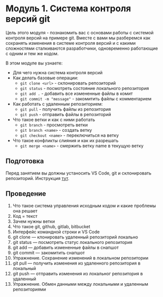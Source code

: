 ﻿# Модуль 1. Система контроля версий git

Цель этого модуля - познакомить вас с основами работы с системой контроля версий на примере git. Вместе с вами мы разберемся как сохранять изменения в системе контроля версий и с какими сложностями сталкиваются разработчики, одновременно работающие с одним и тем же кодом.

В этом модуле вы узнаете:
* Для чего нужна система контроля версий
* Как делать базовые операции:
	* `git clone <url>` - склонировать репозиторий
	* `git status` - посмотреть состояние локального репозитория
	* `git add .` - добавить все измененные файлы в комит
	* `git commit -m "message"` - закомитить файлы с комментарием
* Как работать с удаленным репозиторием:
	* `git pull` - получить файлы из репозитория
	* `git push` - отправить файлы в репозиторий
* Что такое ветки и как с ними работать
	* `git branch` - просмотреть ветки
	* `git branch <name>` - создать ветку
	* `git checkout <name>` - переключиться на ветку
* Что такое конфликты слияния и как их разрешать
	* `git merge <name>` - смержить ветку name в текущую ветку

## Подготовка
Перед занятием вы должны устаносить VS Code, git и склонировать репозиторий. 
Инструкция [тут](../README.md#подготовка).

## Проведение
1. Что такое система управления исходным кодом и какие проблемы она решает
2. Код = текст
3. Зачем нужны ветки
4. Что такое git, github, gitlab, bitbucket
5. Интерфейс командной строки и VS Code
6. git clone — клонировать удаленный репозиторий локально
7. git status — посмотреть статус локального репозитория
8. git add — добавить измененные файлы в снапшот
9. git commit — закомитить снапшот
10. Упражнение. Сохранение изменений в локальном репозитории
11. git pull — получить изменения из удаленного репозитория в локальный
12. git push — отправить изменения из локальног репозитория в удаленный
13. Упражнение. Обмен данными между локальными и удаленным репозиториями

	



